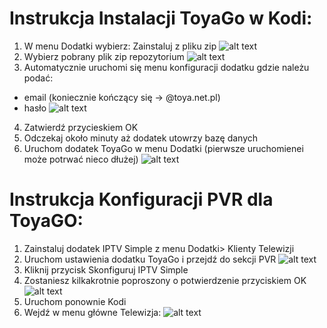 # Instrukcja Instalacji ToyaGo w Kodi:
1. W menu Dodatki wybierz: Zainstaluj z pliku zip
![alt text](https://github.com/piotrekcrash/kodi/raw/master/resources/plugin.video.toyago/2019-05-15_11h07_43.png "Zainstaluj z pliku zip")
2. Wybierz pobrany plik zip repozytorium
![alt text](https://github.com/piotrekcrash/kodi/raw/master/resources/plugin.video.toyago/2019-05-15_11h09_16.png "Plik zip")
3. Automatycznie uruchomi się menu konfiguracji dodatku gdzie należu podać:
 - email (koniecznie kończący się -> @toya.net.pl)
 - hasło
![alt text](https://github.com/piotrekcrash/kodi/raw/master/resources/plugin.video.toyago/2019-05-15_11h19_03.png "Konfiguracja")
4. Zatwierdź przycieskiem OK
5. Odczekaj około minuty aż dodatek utowrzy bazę danych
6. Uruchom dodatek ToyaGo w menu Dodatki (pierwsze uruchomienei może potrwać nieco dłużej)
![alt text](https://github.com/piotrekcrash/kodi/raw/master/resources/plugin.video.toyago/2019-05-15_11h21_10.png "Dodatek ToyaGO")
 
 
 # Instrukcja Konfiguracji PVR dla ToyaGO:
1. Zainstaluj dodatek IPTV Simple z menu Dodatki> Klienty Telewizji
2. Uruchom ustawienia dodatku ToyaGo i przejdź do sekcji PVR
![alt text](https://github.com/piotrekcrash/kodi/raw/master/resources/plugin.video.toyago/2019-05-15_11h21_38.png "Konfiguracja PVR")
3. Kliknij przycisk Skonfiguruj IPTV Simple
4. Zostaniesz kilkakrotnie poproszony o potwierdzenie przyciskiem OK
![alt text](https://github.com/piotrekcrash/kodi/raw/master/resources/plugin.video.toyago/2019-05-15_11h22_49.png "OK")
5. Uruchom ponownie Kodi
6. Wejdź w menu główne Telewizja:
![alt text](https://github.com/piotrekcrash/kodi/raw/master/resources/plugin.video.toyago/2019-05-15_11h24_50.png "Wejdź w menu główne Telewizja")

